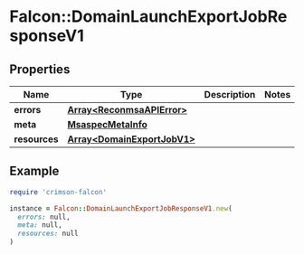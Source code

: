# Falcon::DomainLaunchExportJobResponseV1

## Properties

| Name | Type | Description | Notes |
| ---- | ---- | ----------- | ----- |
| **errors** | [**Array&lt;ReconmsaAPIError&gt;**](ReconmsaAPIError.md) |  |  |
| **meta** | [**MsaspecMetaInfo**](MsaspecMetaInfo.md) |  |  |
| **resources** | [**Array&lt;DomainExportJobV1&gt;**](DomainExportJobV1.md) |  |  |

## Example

```ruby
require 'crimson-falcon'

instance = Falcon::DomainLaunchExportJobResponseV1.new(
  errors: null,
  meta: null,
  resources: null
)
```

